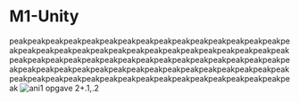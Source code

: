 # M1-Unity
peakpeakpeakpeakpeakpeakpeakpeakpeakpeakpeakpeakpeakpeakpeakpeakpeakpeakpeakpeakpeakpeakpeakpeakpeakpeakpeakpeakpeakpeakpeakpeakpeakpeakpeakpeakpeakpeakpeakpeakpeakpeakpeakpeakpeakpeakpeakpeakpeakpeakpeakpeakpeakpeakpeakpeakpeakpeakpeakpeakpeakpeakpeakpeakpeakpeakpeakpeakpeakpeakpeakpeakpeakpeakpeakpeakpeakpeak
![ani1](https://github.com/user-attachments/assets/e1d127cd-6f8a-48f3-937c-d538decac9ac)
opgave 2+.1,.2

